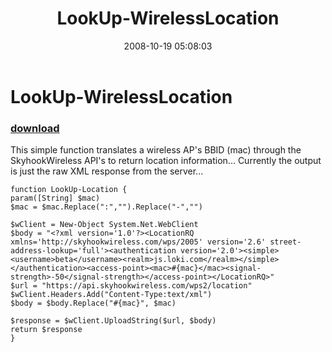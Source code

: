 ﻿---
pid:            643
poster:         CrazyDave
title:          LookUp-WirelessLocation
date:           2008-10-19 05:08:03
format:         posh
parent:         0
parent:         0

---

# LookUp-WirelessLocation

### [download](643.ps1)

This simple function translates a wireless AP's BBID (mac) through the SkyhookWireless API's to return location information...
Currently the output is just the raw XML response from the server...

```posh
function LookUp-Location {
param([String] $mac)
$mac = $mac.Replace(":","").Replace("-","")

$wClient = New-Object System.Net.WebClient
$body = "<?xml version='1.0'?><LocationRQ xmlns='http://skyhookwireless.com/wps/2005' version='2.6' street-address-lookup='full'><authentication version='2.0'><simple><username>beta</username><realm>js.loki.com</realm></simple></authentication><access-point><mac>#{mac}</mac><signal-strength>-50</signal-strength></access-point></LocationRQ>"
$url = "https://api.skyhookwireless.com/wps2/location"
$wClient.Headers.Add("Content-Type:text/xml")
$body = $body.Replace("#{mac}", $mac)

$response = $wClient.UploadString($url, $body)
return $response
}
```
